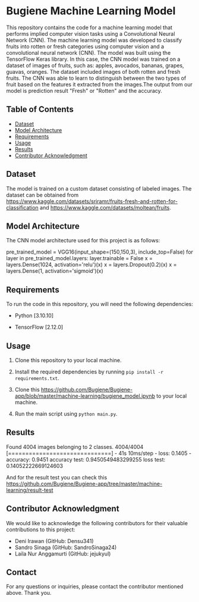 
# Bugiene Machine Learning Model

This repository contains the code for a machine learning model that performs implied computer vision tasks using a Convolutional Neural Network (CNN). The machine learning model was developed to classify fruits into rotten or fresh categories using computer vision and a convolutional neural network (CNN). The model was built using the TensorFlow Keras library. In this case, the CNN model was trained on a dataset of images of fruits, such as: apples, avocados, bananas, grapes, guavas, oranges. The dataset included images of both rotten and fresh fruits. The CNN was able to learn to distinguish between the two types of fruit based on the features it extracted from the images.The output from our model is prediction result "Fresh" or "Rotten" and the accuracy.

## Table of Contents

- [Dataset](#dataset)
- [Model Architecture](#model-architecture)
- [Requirements](#requirements)
- [Usage](#usage)
- [Results](#results)
- [Contributor Acknowledgment](#contributor-acknowledgment)  

## Dataset

The model is trained on a custom dataset consisting of labeled images. The dataset can be obtained from https://www.kaggle.com/datasets/sriramr/fruits-fresh-and-rotten-for-classification and https://www.kaggle.com/datasets/moltean/fruits.
 

## Model Architecture

The CNN model architecture used for this project is as follows:

pre_trained_model = VGG16(input_shape=(150,150,3), 
													include_top=False)
for layer in pre_trained_model.layers: 
	layer.trainable = False
x = layers.Dense(1024, activation='relu')(x)
x = layers.Dropout(0.2)(x)
x = layers.Dense(1, activation='sigmoid')(x)


## Requirements

To run the code in this repository, you will need the following dependencies:

- Python [3.10.10]

- TensorFlow [2.12.0]


## Usage
  
1. Clone this repository to your local machine.

2. Install the required dependencies by running `pip install -r requirements.txt`.

3. Clone this https://github.com/Bugiene/Bugiene-app/blob/master/machine-learning/bugiene_model.ipynb to your local machine.

4. Run the main script using `python main.py`.


## Results

Found 4004 images belonging to 2 classes.
4004/4004 [==============================] - 41s 10ms/step - loss: 0.1405 - accuracy: 0.9451
accuracy test:  0.9450549483299255
loss test:  0.14052222669124603

And for the result test you can check this https://github.com/Bugiene/Bugiene-app/tree/master/machine-learning/result-test


## Contributor Acknowledgment

We would like to acknowledge the following contributors for their valuable contributions to this project:
- Deni Irawan (GitHub: Densu341)
- Sandro Sinaga (GitHub: SandroSinaga24)
- Laila Nur Anggamurti (GitHub: jejukyul)


## Contact

For any questions or inquiries, please contact the contributor mentioned above. Thank you.